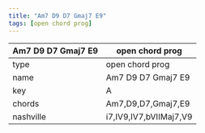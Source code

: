 ```yaml
---
title: "Am7 D9 D7 Gmaj7 E9"
tags: [open chord prog]
---
```


|Am7 D9 D7 Gmaj7 E9|open chord prog|
|---|---|
|type|open chord prog|
|name|Am7 D9 D7 Gmaj7 E9|
|key|A|
|chords|Am7,D9,D7,Gmaj7,E9|
|nashville|i7,IV9,IV7,bVIIMaj7,V9|
